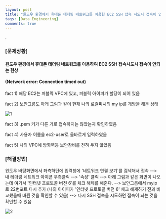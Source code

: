 ```yaml
---
layout: post
title: "윈도우 환경에서 휴대폰 테더링 네트워크를 이용한 EC2 SSH 접속 시도시 접속이 안되는 현상 해결방법"
tags: [Data Engineering]
comments: true
---
```


.

### [문제상황]

#### 윈도우 환경에서 휴대폰 테더링 네트워크를 이용하여 EC2 SSH 접속시도시 접속이 안되는 현상 

#### (Network error: Connection timed out)

fact 1) 해당 EC2는 퍼블릭 VPC에 있고, 퍼블릭 아이피가 할당이 되어 있음

fact 2) 보안그룹도 아래 그림과 같이 현재 나의 로컬피시의 my ip를 개방을 해둔 상태

![1](https://user-images.githubusercontent.com/41605276/105629609-57b4e180-5e87-11eb-85db-b1f28bd0bc73.PNG)

fact 3) .pem 키가 다른 거로 접속하지는 않았는지 확인하였음

fact 4) 사용자 이름을 ec2-user로 올바르게 입력하였음

fact 5) 나의 VPC에 방화벽등 보안장비를 전혀 두지 않았음

### [해결방법]

윈도우 바탕화면에서 좌측하단에 입력창에 '네트워크 연결 보기'를 검색해서 접속  --> 내 테더링 네트워크 아이콘 우측클릭 --> '속성' 클릭 --> 아래 그림과 같은 화면이 나오는데 여기서 '인터넷 프로토콜 버전 6'를 체크 해제를 해준다. --> 보안그룹에서 myip로 22번포트 다시 추가 (나의 아이피가 '인터넷 프로토콜 버전 6' 체크 해제하기 전과 비교했을때 바뀐 것을 확인할 수 있음) --> 다시 SSH 접속을 시도하면 접속이 되는 것을 확인할 수 있음

![2](https://user-images.githubusercontent.com/41605276/105629707-f6d9d900-5e87-11eb-9a4b-37f1403687b9.PNG)
